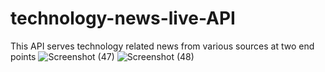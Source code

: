 # technology-news-live-API
This API serves technology related news from various sources at two end points 
![Screenshot (47)](https://user-images.githubusercontent.com/77775000/193358172-e41fd8dd-998f-46a5-8580-1651d91f157a.png)
![Screenshot (48)](https://user-images.githubusercontent.com/77775000/193358182-1fbe1a79-638e-4279-89e7-6d731521aada.png)

